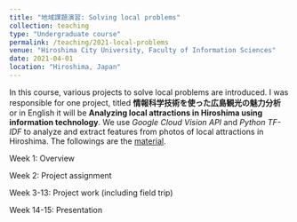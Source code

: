 ```yaml
---
title: "地域課題演習: Solving local problems"
collection: teaching
type: "Undergraduate course"
permalink: /teaching/2021-local-problems
venue: "Hiroshima City University, Faculty of Information Sciences"
date: 2021-04-01
location: "Hiroshima, Japan"
---
```


In this course, various projects to solve local problems are introduced. I was responsible for one project, titled **情報科学技術を使った広島観光の魅力分析** or in English it will be **Analyzing local attractions in Hiroshima using information technology**. We use _Google Cloud Vision API_ and _Python TF-IDF_ to analyze and extract features from photos of local attractions in Hiroshima. The followings are the [material](http://rsw.office.hiroshima-cu.ac.jp/OpenSyllabus/2021_00180701.html).

Week 1: Overview

Week 2: Project assignment

Week 3-13: Project work (including field trip)

Week 14-15: Presentation

